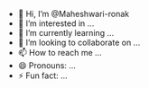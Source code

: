 - 👋 Hi, I’m @Maheshwari-ronak
- 👀 I’m interested in ...
- 🌱 I’m currently learning ...
- 💞️ I’m looking to collaborate on ...
- 📫 How to reach me ...
- 😄 Pronouns: ...
- ⚡ Fun fact: ...

<!---
Maheshwari-ronak/Maheshwari-ronak is a ✨ special ✨ repository because its `README.md` (this file) appears on your GitHub profile.
You can click the Preview link to take a look at your changes.
--->
